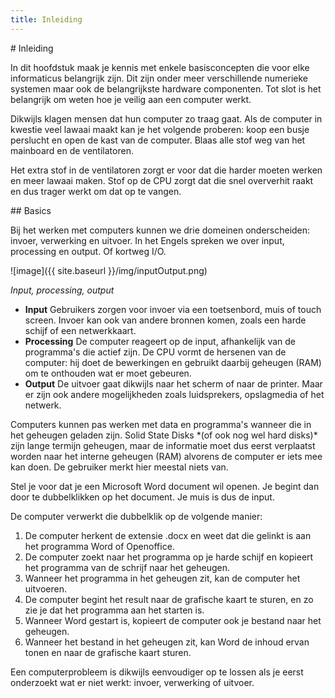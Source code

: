 ```yaml
---
title: Inleiding
---
```


<div class="header1" id="top" markdown = "1"># Inleiding
</div>

In dit hoofdstuk maak je kennis met enkele basisconcepten die voor elke informaticus belangrijk zijn. Dit zijn onder meer verschillende numerieke systemen maar ook de belangrijkste hardware componenten. Tot slot is het belangrijk om weten hoe je veilig aan een computer werkt.


<div class="note opmerking">
<p>Dikwijls klagen mensen dat hun computer zo traag gaat. Als de computer in kwestie veel lawaai maakt kan je het volgende proberen: koop een busje perslucht en open de kast van de computer. Blaas alle stof weg van het mainboard en de ventilatoren.</p> 

<p>Het extra stof in de ventilatoren zorgt er voor dat die harder moeten werken en meer lawaai maken. Stof op de CPU zorgt dat die snel oververhit raakt en dus trager werkt om dat op te vangen.
</p>
</div>

<div class="header2" markdown = "1">## Basics
</div>

Bij het werken met computers kunnen we drie domeinen onderscheiden: invoer, verwerking en uitvoer. In het Engels spreken we over input, processing en output. Of kortweg I/O.


![image]({{ site.baseurl }}/img/inputOutput.png)

*Input, processing, output*

* __Input__ Gebruikers zorgen voor invoer via een toetsenbord, muis of touch screen. Invoer kan ook van andere bronnen komen, zoals een harde schijf of een netwerkkaart.
* __Processing__ De computer reageert op de input, afhankelijk van de programma's die actief zijn. De CPU vormt de hersenen van de computer: hij doet de bewerkingen en gebruikt daarbij geheugen (RAM) om te onthouden wat er moet gebeuren.
* __Output__ De uitvoer gaat dikwijls naar het scherm of naar de printer. Maar er zijn ook andere mogelijkheden zoals luidsprekers, opslagmedia of het netwerk.

<div class="note opmerking"><p>
Computers kunnen pas werken met data en programma's wanneer die in het geheugen geladen zijn. Solid State Disks *(of ook nog wel hard disks)* zijn lange termijn geheugen, maar de informatie moet dus eerst verplaatst worden naar het interne geheugen (RAM) alvorens de computer er iets mee kan doen. De gebruiker merkt hier meestal niets van.</p>
</div>

Stel je voor dat je een Microsoft Word document wil openen. Je begint dan door te dubbelklikken op het document. Je muis is dus de input.

De computer verwerkt die dubbelklik op de volgende manier:

1. De computer herkent de extensie .docx en weet dat die gelinkt is aan het programma Word of Openoffice.
2. De computer zoekt naar het programma op je harde schijf en kopieert het programma van de schrijf naar het geheugen.
3. Wanneer het programma in het geheugen zit, kan de computer het uitvoeren.
4. De computer begint het result naar de grafische kaart te sturen, en zo zie je dat het programma aan het starten is.
5. Wanneer Word gestart is, kopieert de computer ook je bestand naar het geheugen.
6. Wanneer het bestand in het geheugen zit, kan Word de inhoud ervan tonen en naar de grafische kaart sturen.

<div class="note protip">
<p>Een computerprobleem is dikwijls eenvoudiger op te lossen als je eerst onderzoekt wat er niet werkt: invoer, verwerking of uitvoer.</p>
</div>

